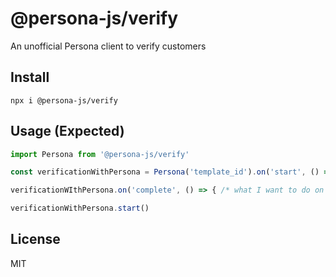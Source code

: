 # @persona-js/verify

An unofficial Persona client to verify customers

## Install

```
npx i @persona-js/verify
```

## Usage (Expected)

```ts
import Persona from '@persona-js/verify'

const verificationWithPersona = Persona('template_id').on('start', () => { /* what I want to do on start inquiry flow */ })

verificationWIthPersona.on('complete', () => { /* what I want to do on complete inquiry flow */ })

verificationWithPersona.start()
```

## License

MIT
